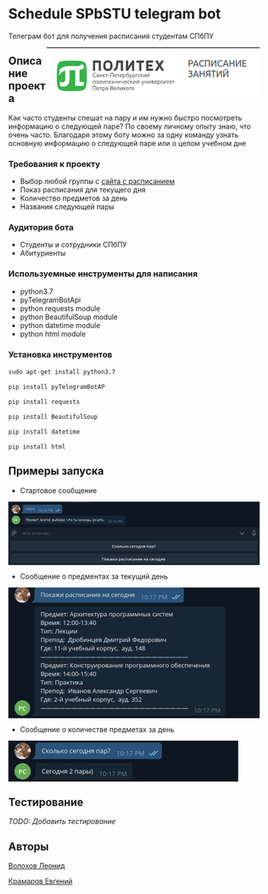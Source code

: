 # Schedule SPbSTU telegram bot

Телеграм бот для получения расписания студентам СПбПУ

<img src="https://github.com/LeonidVolohov/telebot_poly_schedule/blob/master/screenshot/schedule_logo.png" align="right"
     title="Polytech schedule logo">

## Описание проекта

Как часто студенты спешат на пару и им нужно быстро посмотреть информацию о следующей паре? По своему личному опыту знаю, что очень часто. Благодаря этому боту можно за одну команду узнать основную информацию о следующей паре или о целом учебном дне

### Требования к проекту

* Выбор любой группы с [сайта с расписанием](http://ruz.spbstu.ru/)
* Показ расписания для текущего дня
* Количество предметов за день
* Названия следующей пары

### Аудитория бота

* Студенты и сотрудники СПбПУ
* Абитуриенты

### Используемные инструменты для написания

* python3.7
* pyTelegramBotApi
* python requests module
* python BeautifulSoup module
* python datetime module
* python html module

### Установка инструментов

```
sudo apt-get install python3.7
```

```
pip install pyTelegramBotAP
```

```
pip install requests
```

```
pip install BeautifulSoup
```

```
pip install datetime
```

```
pip install html
```

## Примеры запуска

* Стартовое сообщение

<img src="https://github.com/LeonidVolohov/telebot_poly_schedule/blob/master/screenshot/start_message.png" align="center"
     title="Start message">

* Сообщение о предментах за текущий день

<img src="https://github.com/LeonidVolohov/telebot_poly_schedule/blob/master/screenshot/lessons.png" align="center"
     title="Lessons">

* Сообщение о количестве предметах за день

<img src="https://github.com/LeonidVolohov/telebot_poly_schedule/blob/master/screenshot/count_lessons.png" align="center"
     title="Count lessons">

## Тестирование

*TODO: Добавить тестирование*

## Авторы

[Волохов Леонид](https://github.com/LeonidVolohov)

[Крамаров Евгений](https://github.com/kramarov-evg)
